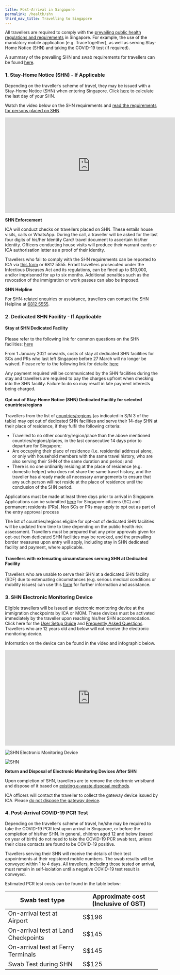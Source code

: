 ```yaml
---
title: Post-Arrival in Singapore
permalink: /health/shn
third_nav_title: Travelling to Singapore
---
```

All travellers are required to comply with the <a href="https://www.moh.gov.sg/covid-19" target="_blank"> prevailing public health regulations and requirements</a> in Singapore. For example, the use of the mandatory mobile application (e.g. TraceTogether), as well as serving Stay-Home Notice (SHN) and taking the COVID-19 test (if required).

A summary of the prevailing SHN and swab requirements for travellers can be found <a href="/files/SHN-and-swab-summary.pdf" target="_blank">here</a>.

### 1. Stay-Home Notice (SHN) - If Applicable

Depending on the traveller’s scheme of travel, they may be issued with a Stay-Home Notice (SHN) when entering Singapore. Click <a href="https://service2.mom.gov.sg/shn/shn-calculator/" target="_blank">here</a> to calculate the last day of your SHN.

Watch the video below on the SHN requirements and <a href="https://www.moh.gov.sg/docs/librariesprovider5/advisories/moh-health-advisory-for-persons-issued-stay-home-notice_4-nov.pdf" target="_blank">read the requirements for persons placed on SHN</a>.

<iframe width="560" height="315" src="https://www.youtube.com/embed/g-eZmUOp_7o" frameborder="0" allow="accelerometer; autoplay; clipboard-write; encrypted-media; gyroscope; picture-in-picture" allowfullscreen></iframe>

**SHN Enforcement**

ICA will conduct checks on travellers placed on SHN. These entails house visits, calls or WhatsApp. During the call, a traveller will be asked for the last four digits of his/her Identity Card/ travel document to ascertain his/her identity. Officers conducting house visits will produce their warrant cards or ICA authorisation letter as a proof of their identity.

Travellers who fail to comply with the SHN requirements can be reported to ICA via <a href="https://go.gov.sg/reportshnbreach" target="_blank">this form</a> or 6812 5555. Errant travellers prosecuted under the Infectious Diseases Act and its regulations, can be fined up to $10,000, and/or imprisoned for up to six months. Additional penalties such as the revocation of the immigration or work passes can also be imposed.

**SHN Helpline**

For SHN-related enquiries or assistance, travellers can contact the SHN Helpline at <u>6812 5555</u>.


### 2. Dedicated SHN Facility - If Applicable

#### Stay at SHN Dedicated Facility 
 
Please refer to the following link for common questions on the SHN facilities: [here](https://www.gov.sg/article/questions-about-the-dedicated-shn-facilities-for-returnees-answered)

From 1 January 2021 onwards, costs of stay at dedicated SHN facilities for SCs and PRs who last left Singapore before 27 March will no longer be waived. Please refer to the following link for details: [here](https://www.moh.gov.sg/news-highlights/details/updates-to-stay-home-notice-and-charging-policy-for-travellers)

Any payment required will be communicated by the SHN facilities during the stay and travellers are required to pay the charges upfront when checking into the SHN facility. Failure to do so may result in late payment interests being charged.

#### Opt out of Stay-Home Notice (SHN) Dedicated Facility for selected countries/regions

Travellers from the list of [countries/regions](/files/SHN-and-swab-summary.pdf) (as indicated in S/N 3 of the table) may opt out of dedicated SHN facilities and serve their 14-day SHN at their place of residence, if they fulfil the following criteria:

- Travelled to no other country/region/place than the above mentioned countries/regions/places, in the last consecutive 14 days prior to departure for Singapore;
- Are occupying their place of residence (i.e. residential address) alone, or only with household members with the same travel history, who are also serving their SHN of the same duration and period; and
- There is no one ordinarily residing at the place of residence (e.g. domestic helper) who does not share the same travel history, and the traveller has already made all necessary arrangements to ensure that any such person will not reside at the place of residence until the conclusion of the SHN period.

Applications must be made at least three days prior to arrival in Singapore. Applications can be submitted [here](/sc-pr/opt-out/apply-now) for Singapore citizens (SC) and permanent residents (PRs). Non SCs or PRs may apply to opt out as part of the entry approval process

The list of countries/regions eligible for opt-out of dedicated SHN facilities will be updated from time to time depending on the public health risk assessment. Travellers must be prepared that any prior approvals given for opt-out from dedicated SHN facilities may be revoked, and the prevailing border measures upon entry will apply, including stay in SHN dedicated facility and payment, where applicable.

#### Travellers with extenuating circumstances serving SHN at Dedicated Facility 

Travellers who are unable to serve their SHN at a dedicated SHN facility (SDF) due to extenuating circumstances (e.g. serious medical conditions or mobility issues) can use this [form](https://go.gov.sg/shnhotelneeds) for further information and assistance.

### 3. SHN Electronic Monitoring Device

Eligible travellers will be issued an electronic monitoring device at the immigration checkpoints by ICA or MOM. These devices must be activated immediately by the traveller upon reaching his/her SHN accommodation. Click here for the <a href="https://www.ica.gov.sg/docs/default-source/ica/covid-19/stayhomesg-user-setup-guide.pdf" target="_blank">User Setup Guide</a> and [Frequently Asked Questions](https://www.ica.gov.sg/docs/default-source/ica/covid-19/stay@homesg-faqs.pdf). Travellers who are 12 years old and below will not receive the electronic monitoring device.

Information on the device can be found in the video and infographic below.

<iframe width="560" height="315" src="https://www.youtube.com/embed/zKhawlenncA" frameborder="0" allow="accelerometer; autoplay; clipboard-write; encrypted-media; gyroscope; picture-in-picture" allowfullscreen></iframe>

![SHN Electronic Monitoring Device](/images/stayhomesg-infographics-1.png)

![SHN](/images/stayhomesg-infographics-2.png)

**Return and Disposal of Electronic Monitoring Devices After SHN**

Upon completion of SHN, travellers are to remove the electronic wristband and dispose of it based on <a href="https://www.nea.gov.sg/our-services/waste-management/3r-programmes-and-resources/e-waste-management/where-to-recycle-e-waste" target="_blank">existing e-waste disposal methods</a>.

ICA officers will contact the traveller to collect the gateway device issued by ICA. Please <u>do not dispose the gateway device</u>.

### 4. Post-Arrival COVID-19 PCR Test
Depending on the traveller’s scheme of travel, he/she may be required to take the COVID-19 PCR test upon arrival in Singapore, or before the completion of his/her SHN. In general, children aged 12 and below (based on year of birth) do not need to take the COVID-19 PCR swab test, unless their close contacts are found to be COVID-19 positive.

Travellers serving their SHN will receive the details of their test appointments at their registered mobile numbers. The swab results will be conveyed within 1 to 4 days. All travellers, including those tested on arrival, must remain in self-isolation until a negative COVID-19 test result is conveyed.

Estimated PCR test costs can be found in the table below: 

<table>
  <thead>
    <tr>
      <th style="font-size:20px; margin-top:0px; margin-bottom:0px;">Swab test type</th>
      <th style="font-size:20px; margin-top:0px; margin-bottom:0px;">Approximate cost (Inclusive of GST)</th>
    </tr>
  </thead>
  <tbody>
    <tr>
      <td style="font-size:20px; margin-top:0px; margin-bottom:0px;">On-arrival test at Airport</td>
      <td style="font-size:20px; margin-top:0px; margin-bottom:0px;">S$196</td>
    </tr>
        <tr>
      <td style="font-size:20px; margin-top:0px; margin-bottom:0px;">On-arrival test at Land Checkpoints</td>
      <td style="font-size:20px; margin-top:0px; margin-bottom:0px;">S$145</td>
    </tr>
        <tr>
      <td style="font-size:20px; margin-top:0px; margin-bottom:0px;">On-arrival test at Ferry Terminals</td>
      <td style="font-size:20px; margin-top:0px; margin-bottom:0px;">S$145</td>
    </tr>
        <tr>
      <td style="font-size:20px; margin-top:0px; margin-bottom:0px;">Swab Test during SHN</td>
      <td style="font-size:20px; margin-top:0px; margin-bottom:0px;">S$125</td>
    </tr>
  </tbody>
  </table>
